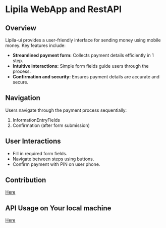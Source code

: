 # Lipila WebApp and RestAPI

## Overview

Lipila-ui provides a user-friendly interface for sending money using mobile money. Key features include:

- **Streamlined payment form:** Collects payment details efficiently in 1 step.
- **Intuitive interactions:** Simple form fields guide users through the process.
- **Confirmation and security:** Ensures payment details are accurate and secure.


## Navigation

Users navigate through the payment process sequentially:

1. InformationEntryFields
2. Confirmation (after form submission)

## User Interactions

- Fill in required form fields.
- Navigate between steps using buttons.
- Confirm payment with PIN on user phone.

## Contribution

[Here](./lipila)

## API Usage on Your local machine

[Here](./lipila/)
